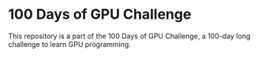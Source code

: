 # 100 Days of GPU Challenge
This repository is a part of the 100 Days of GPU Challenge, a 100-day long challenge to learn GPU programming.


